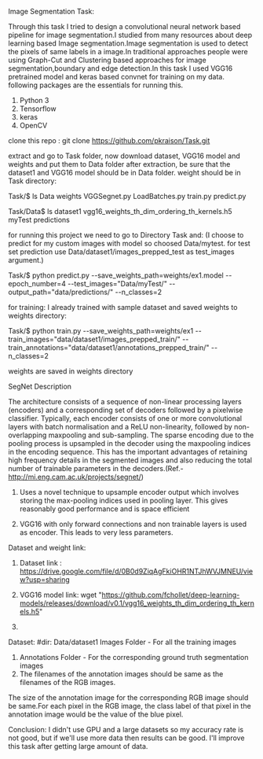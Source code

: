 Image Segmentation Task:


Through this task I tried to design a convolutional neural network based pipeline for image segmentation.I studied from many resources about deep learning based Image segmentation.Image segmentation is used to detect the pixels of same labels in a image.In traditional approaches people were using Graph-Cut and Clustering based approaches for image segmentation,boundary and edge detection.In this task I used VGG16 pretrained model and keras based convnet for training on my data. following packages are the essentials for running this.

1. Python 3
2. Tensorflow
3. keras
4. OpenCV

clone this repo : git clone https://github.com/pkraison/Task.git 

extract and go to Task folder, now download dataset, VGG16 model and weights and put them to Data folder after extraction, be sure that the dataset1 and VGG16 model should be in Data folder. weight should be in Task directory:

Task/$ ls
Data   weights  VGGSegnet.py  LoadBatches.py  train.py  predict.py

Task/Data$ ls
dataset1  vgg16_weights_th_dim_ordering_th_kernels.h5  myTest  predictions


for running this project we need to go to Directory Task and:
(I choose to predict for my custom images with model so choosed Data/mytest. for test set prediction
use Data/dataset1/images_prepped_test as test_images argument.)

Task/$ python predict.py  --save_weights_path=weights/ex1.model  --epoch_number=4  --test_images="Data/myTest/"  --output_path="data/predictions/"  --n_classes=2

for training:
I already trained with sample dataset and saved weights to weights directory:

Task/$ python  train.py  --save_weights_path=weights/ex1  --train_images="data/dataset1/images_prepped_train/"  --train_annotations="data/dataset1/annotations_prepped_train/"  --n_classes=2

weights are saved in weights directory

SegNet Description

The architecture consists of a sequence of non-linear processing layers (encoders) and a corresponding set of decoders followed by a pixelwise classifier. Typically, each encoder consists of one or more convolutional layers with batch normalisation and a ReLU non-linearity, followed by non-overlapping maxpooling and sub-sampling. The sparse encoding due to the pooling process is upsampled in the decoder using the maxpooling indices in the encoding sequence. This has the important advantages of retaining high frequency details in the segmented images and also reducing the total number of trainable parameters in the decoders.(Ref.-http://mi.eng.cam.ac.uk/projects/segnet/)

1. Uses a novel technique to upsample encoder output which involves storing the max-pooling indices used in pooling layer. This gives reasonably good performance and is space efficient

2. VGG16 with only forward connections and non trainable layers is used as encoder. This leads to very less parameters.

Dataset and weight link:
1. Dataset link : https://drive.google.com/file/d/0B0d9ZiqAgFkiOHR1NTJhWVJMNEU/view?usp=sharing

2. VGG16 model link: wget "https://github.com/fchollet/deep-learning-models/releases/download/v0.1/vgg16_weights_th_dim_ordering_th_kernels.h5"

3.


Dataset:
#dir:
Data/dataset1
Images Folder - For all the training images
1. Annotations Folder - For the corresponding ground truth segmentation images
2. The filenames of the annotation images should be same as the filenames of the RGB images.

The size of the annotation image for the corresponding RGB image should be same.For each pixel in the RGB image, the class label of that pixel in the annotation image would be the value of the blue pixel.


Conclusion:
I didn't use GPU and a large datasets so my accuracy rate is not good, but if we'll use more data then results can be good. I'll improve this task after getting large amount of data.
